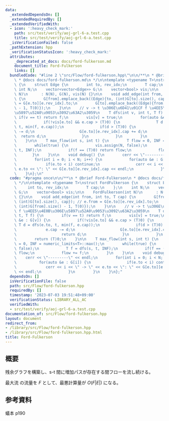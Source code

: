 ```yaml
---
data:
  _extendedDependsOn: []
  _extendedRequiredBy: []
  _extendedVerifiedWith:
  - icon: ':heavy_check_mark:'
    path: src/test/verify/aoj-grl-6-a.test.cpp
    title: src/test/verify/aoj-grl-6-a.test.cpp
  _isVerificationFailed: false
  _pathExtension: hpp
  _verificationStatusIcon: ':heavy_check_mark:'
  attributes:
    _deprecated_at_docs: docs/ford-fulkerson.md
    document_title: Ford-Fulkerson
    links: []
  bundledCode: "#line 2 \"src/Flow/ford-fulkerson.hpp\"\n\n/**\n * @brief Ford-Fulkerson\n\
    \ * @docs docs/ford-fulkerson.md\n */\n\ntemplate <typename T>\nstruct FordFulkerson\
    \ {\n    struct Edge {\n        int to, rev_idx;\n        T cap;\n    };\n   \
    \ int N;\n    vector<vector<Edge>> G;\n    vector<bool> vis;\n\n    FordFulkerson(int\
    \ N)\n      : N(N), G(N), vis(N) {}\n\n    void add_edge(int from, int to, T cap)\
    \ {\n        G[from].emplace_back((Edge){to, (int)G[to].size(), cap}); // e.from\
    \ = G[e.to][e.rev_idx].to;\n        G[to].emplace_back((Edge){from, (int)G[from].size()\
    \ - 1, T(0)});\n    }\n\n    // v -> t \u306E\u6D41\u91CF f \u4EE5\u4E0B\u306E\
    \u5897\u52A0\u9053\u3092\u63A2\u3059\n    T dfs(int v, int t, T f) {\n       \
    \ if(v == t) return f;\n        vis[v] = true;\n        for(auto &e : G[v]) {\n\
    \            if(!vis[e.to] && e.cap > (T)0) {\n                T d = dfs(e.to,\
    \ t, min(f, e.cap));\n                if(d > (T)0) {\n                    e.cap\
    \ -= d;\n                    G[e.to][e.rev_idx].cap += d;\n                  \
    \  return d;\n                }\n            }\n        }\n        return (T)0;\n\
    \    }\n\n    T max_flow(int s, int t) {\n        T flow = 0, INF = numeric_limits<T>::max();\n\
    \        while(true) {\n            vis.assign(N, false);\n            T f = dfs(s,\
    \ t, INF);\n            if(f == (T)0) return flow;\n            flow += f;\n \
    \       }\n    }\n\n    void debug() {\n        cerr << \"---------\" << endl;\n\
    \        for(int i = 0; i < N; i++) {\n            for(auto &e : G[i]) {\n   \
    \             if(e.to < i) continue;\n                cerr << i << \" -> \" <<\
    \ e.to << \": \" << G[e.to][e.rev_idx].cap << endl;\n            }\n        }\n\
    \    }\n};\n"
  code: "#pragma once\n\n/**\n * @brief Ford-Fulkerson\n * @docs docs/ford-fulkerson.md\n\
    \ */\n\ntemplate <typename T>\nstruct FordFulkerson {\n    struct Edge {\n   \
    \     int to, rev_idx;\n        T cap;\n    };\n    int N;\n    vector<vector<Edge>>\
    \ G;\n    vector<bool> vis;\n\n    FordFulkerson(int N)\n      : N(N), G(N), vis(N)\
    \ {}\n\n    void add_edge(int from, int to, T cap) {\n        G[from].emplace_back((Edge){to,\
    \ (int)G[to].size(), cap}); // e.from = G[e.to][e.rev_idx].to;\n        G[to].emplace_back((Edge){from,\
    \ (int)G[from].size() - 1, T(0)});\n    }\n\n    // v -> t \u306E\u6D41\u91CF\
    \ f \u4EE5\u4E0B\u306E\u5897\u52A0\u9053\u3092\u63A2\u3059\n    T dfs(int v, int\
    \ t, T f) {\n        if(v == t) return f;\n        vis[v] = true;\n        for(auto\
    \ &e : G[v]) {\n            if(!vis[e.to] && e.cap > (T)0) {\n               \
    \ T d = dfs(e.to, t, min(f, e.cap));\n                if(d > (T)0) {\n       \
    \             e.cap -= d;\n                    G[e.to][e.rev_idx].cap += d;\n\
    \                    return d;\n                }\n            }\n        }\n\
    \        return (T)0;\n    }\n\n    T max_flow(int s, int t) {\n        T flow\
    \ = 0, INF = numeric_limits<T>::max();\n        while(true) {\n            vis.assign(N,\
    \ false);\n            T f = dfs(s, t, INF);\n            if(f == (T)0) return\
    \ flow;\n            flow += f;\n        }\n    }\n\n    void debug() {\n    \
    \    cerr << \"---------\" << endl;\n        for(int i = 0; i < N; i++) {\n  \
    \          for(auto &e : G[i]) {\n                if(e.to < i) continue;\n   \
    \             cerr << i << \" -> \" << e.to << \": \" << G[e.to][e.rev_idx].cap\
    \ << endl;\n            }\n        }\n    }\n};"
  dependsOn: []
  isVerificationFile: false
  path: src/Flow/ford-fulkerson.hpp
  requiredBy: []
  timestamp: '2023-07-03 19:51:48+09:00'
  verificationStatus: LIBRARY_ALL_AC
  verifiedWith:
  - src/test/verify/aoj-grl-6-a.test.cpp
documentation_of: src/Flow/ford-fulkerson.hpp
layout: document
redirect_from:
- /library/src/Flow/ford-fulkerson.hpp
- /library/src/Flow/ford-fulkerson.hpp.html
title: Ford-Fulkerson
---
```

## 概要

残余グラフを構築し、s-t 間に増加パスが存在する間フローを流し続ける。

最大流 の流量を $F$ として、最悪計算量が $O(F|E|)$ になる。

## 参考資料

蟻本 p190